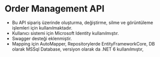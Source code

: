 # Order Management API

- Bu API sipariş üzerinde oluşturma, değiştirme, silme ve görüntüleme işlemleri için kullanılmaktadır.
- Kullanıcı sistemi için Microsoft Identity kullanılmıştır.
- Swagger desteği eklenmiştir.
- Mapping için AutoMapper, Repositorylerde EntityFrameworkCore, DB olarak MSSql Database, versiyon olarak da .NET 6 kullanılmıştır,
